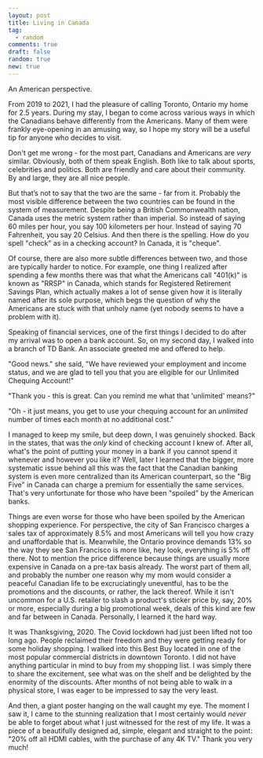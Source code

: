 ```yaml
---
layout: post
title: Living in Canada
tag:
  - random
comments: true
draft: false
random: true
new: true
---
```


An American perspective.

From 2019 to 2021, I had the pleasure of calling Toronto, Ontario my home for 2.5 years. During my stay, I began to come across various ways in which the Canadians behave differently from the Americans. Many of them were frankly eye-opening in an amusing way, so I hope my story will be a useful tip for anyone who decides to visit.

Don't get me wrong - for the most part, Canadians and Americans are _very_ similar. Obviously, both of them speak English. Both like to talk about sports, celebrities and politics. Both are friendly and care about their community. By and large, they are all nice people.

But that’s not to say that the two are the same - far from it. Probably the most visible difference between the two countries can be found in the system of measurement. Despite being a British Commonwealth nation, Canada uses the metric system rather than imperial. So instead of saying 60 miles per hour, you say 100 kilometers per hour. Instead of saying 70 Fahrenheit, you say 20 Celsius. And then there is the spelling. How do you spell "check" as in a checking account? In Canada, it is "cheque".

Of course, there are also more subtle differences between two, and those are typically harder to notice. For example, one thing I realized after spending a few months there was that what the Americans call "401(k)" is known as "RRSP" in Canada, which stands for Registered Retirement Savings Plan, which actually makes a lot of sense given how it is literally named after its sole purpose, which begs the question of why the Americans are stuck with that unholy name (yet nobody seems to have a problem with it). 

Speaking of financial services, one of the first things I decided to do after my arrival was to open a bank account. So, on my second day, I walked into a branch of TD Bank. An associate greeted me and offered to help.

"Good news." she said, "We have reviewed your employment and income status, and we are glad to tell you that you are eligible for our Unlimited Chequing Account!"

"Thank you - this is great. Can you remind me what that 'unlimited' means?"

"Oh - it just means, you get to use your chequing account for an _unlimited_ number of times each month at no additional cost."

I managed to keep my smile, but deep down, I was genuinely shocked. Back in the states, that was the _only_ kind of checking account I knew of. After all, what's the point of putting your money in a bank if you cannot spend it whenever and however you like it? Well, later I learned that the bigger, more systematic issue behind all this was the fact that the Canadian banking system is even more centralized than its American counterpart, so the "Big Five" in Canada can charge a premium for essentially the same services. That's very unfortunate for those who have been "spoiled" by the American banks.

Things are even worse for those who have been spoiled by the American shopping experience. For perspective, the city of San Francisco charges a sales tax of approximately 8.5% and most Americans will tell you how crazy and unaffordable that is. Meanwhile, the Ontario province demands 13% so the way they see San Francisco is more like, hey look, everything is 5% off there. Not to mention the price difference because things are usually more expensive in Canada on a pre-tax basis already. The worst part of them all, and probably the number one reason why my mom would consider a peaceful Canadian life to be excruciatingly uneventful, has to be the promotions and the discounts, or rather, the lack thereof. While it isn't uncommon for a U.S. retailer to slash a product's sticker price by, say, 20% or more, especially during a big promotional week, deals of this kind are few and far between in Canada. Personally, I learned it the hard way.

It was Thanksgiving, 2020. The Covid lockdown had just been lifted not too long ago. People reclaimed their freedom and they were getting ready for some holiday shopping. I walked into this Best Buy located in one of the most popular commercial districts in downtown Toronto. I did not have anything particular in mind to buy from my shopping list. I was simply there to share the excitement, see what was on the shelf and be delighted by the enormity of the discounts. After months of not being able to walk in a physical store, I was eager to be impressed to say the very least.

And then, a giant poster hanging on the wall caught my eye. The moment I saw it, I came to the stunning realization that I most certainly would _never_ be able to forget about what I just witnessed for the rest of my life. It was a piece of a beautifully designed ad, simple, elegant and straight to the point: "20% off all HDMI cables, with the purchase of any 4K TV." Thank you very much!
